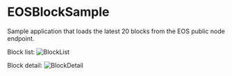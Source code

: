 # EOSBlockSample
Sample application that loads the latest 20 blocks from the EOS public node endpoint.

Block list:
![BlockList](https://user-images.githubusercontent.com/5863761/62717492-fe769b00-b9d1-11e9-818e-bca4c1189970.png)

Block detail:
![BlockDetail](https://user-images.githubusercontent.com/5863761/62717562-1e0dc380-b9d2-11e9-8b92-0512571597a5.png)
